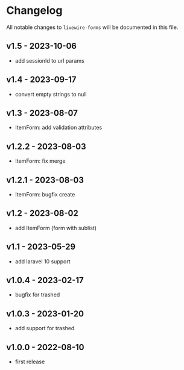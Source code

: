 # Changelog


All notable changes to `livewire-forms` will be documented in this file.
## v1.5 - 2023-10-06
* add sessionId to url params
## v1.4 - 2023-09-17
* convert empty strings to null
## v1.3 - 2023-08-07
* ItemForm: add validation attributes
## v1.2.2 - 2023-08-03
* ItemForm: fix merge
## v1.2.1 - 2023-08-03
* ItemForm: bugfix create
## v1.2 - 2023-08-02
* add ItemForm (form with sublist)
## v1.1 - 2023-05-29
* add laravel 10 support
## v1.0.4 - 2023-02-17
* bugfix for trashed
## v1.0.3 - 2023-01-20
* add support for trashed
## v1.0.0 - 2022-08-10
* first release
